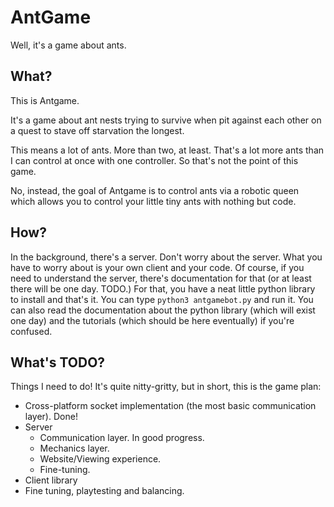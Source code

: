 # AntGame

Well, it's a game about ants.

## What?

This is Antgame.

It's a game about ant nests trying to survive when pit against each other on a quest to stave off starvation the longest.

This means a lot of ants. More than two, at least. That's a lot more ants than I can control at once with one controller. So that's not the point of this game.

No, instead, the goal of Antgame is to control ants via a robotic queen which allows you to control your little tiny ants with nothing but code. 

## How?

In the background, there's a server. Don't worry about the server. What you have to worry about is your own client and your code. Of course, if you need to understand the server, there's documentation for that (or at least there will be one day. TODO.) For that, you have a neat little python library to install and that's it. You can type `python3 antgamebot.py` and run it. You can also read the documentation about the python library (which will exist one day) and the tutorials (which should be here eventually) if you're confused.

## What's TODO?

Things I need to do! It's quite nitty-gritty, but in short, this is the game plan:

- Cross-platform socket implementation (the most basic communication layer). Done!
- Server
	+ Communication layer. In good progress.
	+ Mechanics layer.
	+ Website/Viewing experience.
	+ Fine-tuning.
- Client library
- Fine tuning, playtesting and balancing.
